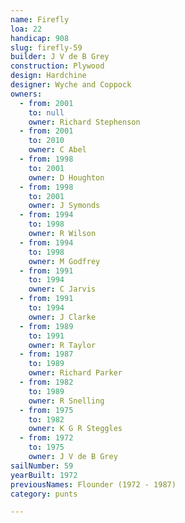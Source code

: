 ```yaml
---
name: Firefly
loa: 22
handicap: 908
slug: firefly-59
builder: J V de B Grey
construction: Plywood
design: Hardchine
designer: Wyche and Coppock
owners:
  - from: 2001
    to: null
    owner: Richard Stephenson
  - from: 2001
    to: 2010
    owner: C Abel
  - from: 1998
    to: 2001
    owner: D Houghton
  - from: 1998
    to: 2001
    owner: J Symonds
  - from: 1994
    to: 1998
    owner: R Wilson
  - from: 1994
    to: 1998
    owner: M Godfrey
  - from: 1991
    to: 1994
    owner: C Jarvis
  - from: 1991
    to: 1994
    owner: J Clarke
  - from: 1989
    to: 1991
    owner: R Taylor
  - from: 1987
    to: 1989
    owner: Richard Parker
  - from: 1982
    to: 1989
    owner: R Snelling
  - from: 1975
    to: 1982
    owner: K G R Steggles
  - from: 1972
    to: 1975
    owner: J V de B Grey
sailNumber: 59
yearBuilt: 1972
previousNames: Flounder (1972 - 1987)
category: punts

---
```

